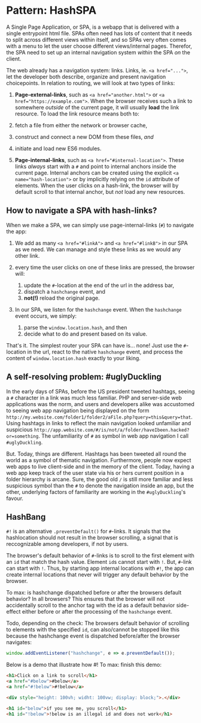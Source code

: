 # Pattern: HashSPA

A Single Page Application, or SPA, is a webapp that is delivered with a single entrypoint html file.
SPAs often need has lots of content that it needs to split across different views within itself,
and so SPAs very often comes with a menu to let the user choose different views/internal pages.
Therefor, the SPA need to set up an internal navigation system *within* the SPA *on* the client.

The web already has a navigation system: links.
Links, ie. `<a href="...">`, let the developer both describe, organize and present navigation choicepoints.
In relation to routing, we will look at two types of links:

1. **Page-external-links**, such as `<a href="another.html">` or `<a href="https://example.com">`.
When the browser receives such a link to somewhere *outside* of the current page, 
it will usually **load** the link resource.
To load the link resource means both to:
1. fetch a file from either the network or browser cache,
2. construct and connect a new DOM from these files, *and*
3. initiate and load new ES6 modules.

2. **Page-internal-links**, such as `<a href="#internal-location">`.
These links *always* start with a `#` and point to internal anchors inside the current page.
Internal anchors can be created using the explicit `<a name="hash-location">` or 
by implicitly relying on the `id` attribute of elements.
When the user clicks on a hash-link, the browser will by default scroll to that internal anchor, but
*not* load any new resources. 

## How to navigate a SPA with hash-links?

When we make a SPA, we can simply use page-internal-links (`#`) to navigate the app:

1. We add as many `<a href="#linkA">` and `<a href="#linkB">` in our SPA as we need. 
   We can manage and style these links as we would any other link.

2. every time the user clicks on one of these links are pressed, the browser will:
   1. update the `#`-location at the end of the url in the address bar,                   
   2. dispatch a `hashchange` event, and
   3. **not(!)** reload the original page.

3. In our SPA, we listen for the `hashchange` event.
   When the `hashchange` event occurs, we simply:
   1. parse the `window.location.hash`, and then
   2. decide what to do and present based on its value.

That's it. The simplest router your SPA can have is... none! 
Just use the `#`-location in the url, react to the native `hashchange` event, and 
process the content of `window.location.hash` exactly to your liking.

## A self-resolving problem: #uglyDuckling

In the early days of SPAs, before the US president tweeted hashtags, 
seeing a `#` character in a link was much less familiar.
PHP and server-side web applications was the norm, and users and developers alike was
accustomed to seeing web app navigation being displayed on the form
`http://my.website.com/folder1/folder2/aFile.php?query=this&query=that`.
Using hashtags in links to reflect the main navigation looked unfamiliar and suspicious
`http://app.website.com/#/is/not/a/folder/haveIbeen.hacked?or=something`.
The unfamiliarity of `#` as symbol in web app navigation I call `#uglyDuckling`.

But. Today, things are different. 
Hashtags has been tweeted all round the world as a symbol of thematic navigation.
Furthermore, people now expect web apps to live client-side and in the memory of the client.
Today, having a web app keep track of the user state via his or hers current position in a 
folder hierarchy is arcane.
Sure, the good old `/` is still more familiar and less suspicious symbol than the `#` to denote
the navigation inside an app, 
but the other, underlying factors of familiarity are working in the `#uglyDuckling`'s favour.

## HashBang

`#!` is an alternative `.preventDefault()` for `#`-links.
It signals that the hashlocation should not result in the browser scrolling, 
a signal that is reccognizable among developers, if not by users.

The browser's default behavior of `#`-links is to scroll to the first element with an `id` that 
match the hash value. 
Element `id`s cannot start with `!`. But, `#`-link can start with `!`.
Thus, by starting app internal locations with `#!`, the app can create internal locations that
never will trigger any default behavior by the browser.

To max: is hashchange dispatched before or after the browsers default behavior? In all browsers?
This ensures that the browser will not accidentally scroll to the anchor tag with the id as a 
default behavior side-effect either before or after the processing of the `hashchange` event.

Todo, depending on the check: The browsers default behavior of scrolling to elements with the specified `id`, 
can also/cannot be stopped like this because the hashchange event is dispatched before/after the browser 
navigates:
```javascript
window.addEventListener("hashchange", e => e.preventDefault());
```
Below is a demo that illustrate how #! 
To max: finish this demo:
```html
<h1>Click on a link to scroll</h1>
<a href="#below">#below</a>
<a href="#!below">#!below</a>

<div style="height: 100vh; widht: 100vw; display: block;">.</div>

<h1 id="below">if you see me, you scroll</h1>
<h1 id="!below">!below is an illegal id and does not work</h1>
```